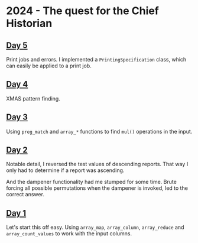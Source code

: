 # 2024 - The quest for the Chief Historian

## [Day 5](https://adventofcode.com/2024/day/5)

Print jobs and errors. I implemented a `PrintingSpecification` class, which can easily be
applied to a print job.

## [Day 4](https://adventofcode.com/2024/day/4)

XMAS pattern finding.

## [Day 3](https://adventofcode.com/2024/day/3)

Using `preg_match` and `array_*` functions to find `mul()` operations in the
input.

## [Day 2](https://adventofcode.com/2024/day/2)

Notable detail, I reversed the test values of descending reports. That way I
only had to determine if a report was ascending.

And the dampener functionality had me stumped for some time. Brute forcing all
possible permutations when the dampener is invoked, led to the correct answer.

## [Day 1](https://adventofcode.com/2024/day/1)

Let's start this off easy. Using `array_map`, `array_column`, `array_reduce`
and `array_count_values` to work with the input columns.

